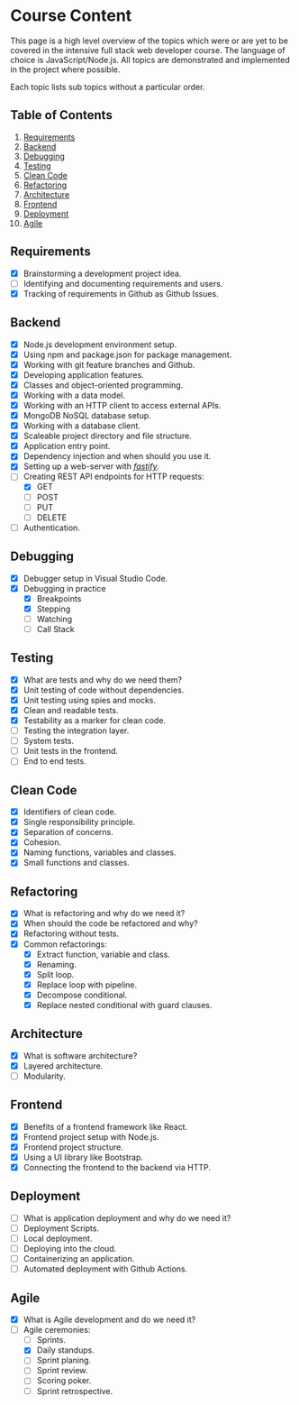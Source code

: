 # Course Content

This page is a high level overview of the topics which were or are yet to be covered in the intensive full stack web developer course. The language of choice is JavaScript/Node.js. All topics are demonstrated and implemented in the project where possible.

Each topic lists sub topics without a particular order.

## Table of Contents

1.  [Requirements](#requirements)
2.  [Backend](#backend)
3.  [Debugging](#debugging)
4.  [Testing](#testing)
5.  [Clean Code](#clean-code)
6.  [Refactoring](#refactoring)
7.  [Architecture](#architecture)
8.  [Frontend](#frontend)
9.  [Deployment](#deployment)
10. [Agile](#agile)

## Requirements

- [x] Brainstorming a development project idea.
- [ ] Identifying and documenting requirements and users.
- [x] Tracking of requirements in Github as Github Issues.

## Backend

- [x] Node.js development environment setup.
- [x] Using npm and package.json for package management.
- [x] Working with git feature branches and Github.
- [x] Developing application features.
- [x] Classes and object-oriented programming.
- [x] Working with a data model.
- [x] Working with an HTTP client to access external APIs.
- [x] MongoDB NoSQL database setup.
- [x] Working with a database client.
- [x] Scaleable project directory and file structure.
- [x] Application entry point.
- [x] Dependency injection and when should you use it.
- [x] Setting up a web-server with [_fastify_](fastify.io/).
- [ ] Creating REST API endpoints for HTTP requests:
  - [x] GET
  - [ ] POST
  - [ ] PUT
  - [ ] DELETE
- [ ] Authentication.

## Debugging

- [x] Debugger setup in Visual Studio Code.
- [x] Debugging in practice
  - [x] Breakpoints
  - [x] Stepping
  - [ ] Watching
  - [ ] Call Stack

## Testing

- [x] What are tests and why do we need them?
- [x] Unit testing of code without dependencies.
- [x] Unit testing using spies and mocks.
- [x] Clean and readable tests.
- [x] Testability as a marker for clean code.
- [ ] Testing the integration layer.
- [ ] System tests.
- [ ] Unit tests in the frontend.
- [ ] End to end tests.

## Clean Code

- [x] Identifiers of clean code.
- [x] Single responsibility principle.
- [x] Separation of concerns.
- [x] Cohesion.
- [x] Naming functions, variables and classes.
- [x] Small functions and classes.

## Refactoring

- [x] What is refactoring and why do we need it?
- [x] When should the code be refactored and why?
- [x] Refactoring without tests.
- [x] Common refactorings:
  - [x] Extract function, variable and class.
  - [x] Renaming.
  - [x] Split loop.
  - [x] Replace loop with pipeline.
  - [x] Decompose conditional.
  - [x] Replace nested conditional with guard clauses.

## Architecture

- [x] What is software architecture?
- [x] Layered architecture.
- [ ] Modularity.

## Frontend

- [x] Benefits of a frontend framework like React.
- [x] Frontend project setup with Node.js.
- [x] Frontend project structure.
- [x] Using a UI library like Bootstrap.
- [x] Connecting the frontend to the backend via HTTP.

## Deployment

- [ ] What is application deployment and why do we need it?
- [ ] Deployment Scripts.
- [ ] Local deployment.
- [ ] Deploying into the cloud.
- [ ] Containerizing an application.
- [ ] Automated deployment with Github Actions.

## Agile

- [x] What is Agile development and do we need it?
- [ ] Agile ceremonies:
  - [ ] Sprints.
  - [x] Daily standups.
  - [ ] Sprint planing.
  - [ ] Sprint review.
  - [ ] Scoring poker.
  - [ ] Sprint retrospective.
